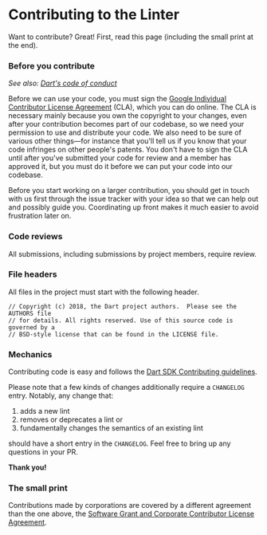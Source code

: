 Contributing to the Linter
==========================

Want to contribute? Great! First, read this page (including the small print at
the end).

### Before you contribute

_See also: [Dart's code of conduct](https://dart.dev/code-of-conduct)_

Before we can use your code, you must sign the
[Google Individual Contributor License Agreement](https://cla.developers.google.com/about/google-individual)
(CLA), which you can do online. The CLA is necessary mainly because you own the
copyright to your changes, even after your contribution becomes part of our
codebase, so we need your permission to use and distribute your code. We also
need to be sure of various other things—for instance that you'll tell us if you
know that your code infringes on other people's patents. You don't have to sign
the CLA until after you've submitted your code for review and a member has
approved it, but you must do it before we can put your code into our codebase.

Before you start working on a larger contribution, you should get in touch with
us first through the issue tracker with your idea so that we can help out and
possibly guide you. Coordinating up front makes it much easier to avoid
frustration later on.

### Code reviews
All submissions, including submissions by project members, require review.

### File headers
All files in the project must start with the following header.

    // Copyright (c) 2018, the Dart project authors.  Please see the AUTHORS file
    // for details. All rights reserved. Use of this source code is governed by a
    // BSD-style license that can be found in the LICENSE file.

### Mechanics
Contributing code is easy and follows the
[Dart SDK Contributing guidelines](../../CONTRIBUTING.md).

Please note that a few kinds of changes additionally require a `CHANGELOG`
entry. Notably, any change that:

1. adds a new lint
2. removes or deprecates a lint or
3. fundamentally changes the semantics of an existing lint

should have a short entry in the `CHANGELOG`. Feel free to bring up any
questions in your PR.

**Thank you!**

### The small print
Contributions made by corporations are covered by a different agreement than the
one above, the
[Software Grant and Corporate Contributor License Agreement](https://developers.google.com/open-source/cla/corporate).
